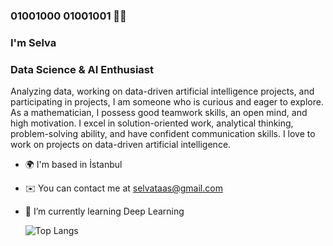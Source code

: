 


<!--
**selvataas/selvataas** is a ✨ _special_ ✨ repository because its `README.md` (this file) appears on your GitHub profile.
Here are some ideas to get you started:
- 🔭 I’m currently working on Data Science and Machine Learning
- 🌱 I’m currently learning Deep Learning
-->

                                                           
           
###                                                                                            01001000  01001001 🧕🏻
###                                                                                                I'm Selva
### Data Science & AI Enthusiast 
Analyzing data, working on data-driven artificial intelligence projects, and participating in projects, I am someone who is curious and eager to explore. As a mathematician, I possess good teamwork skills, an open mind, and high motivation. I excel in solution-oriented work, analytical thinking, problem-solving ability, and have confident communication skills. I love to work on projects on data-driven artificial intelligence. 

- 🌍 I'm based in İstanbul
- ✉️ You can contact me at selvataas@gmail.com
- 🧠 I’m currently learning Deep Learning


  <!-- ![GitHub Stats](https://github-readme-stats.vercel.app/api?username=selvataas&show_icons=true&theme=radical)
  -->

  ![Top Langs](https://github-readme-stats.vercel.app/api/top-langs/?username=selvataas&layout=compact&theme=radical)

